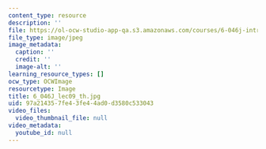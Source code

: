 ```yaml
---
content_type: resource
description: ''
file: https://ol-ocw-studio-app-qa.s3.amazonaws.com/courses/6-046j-introduction-to-algorithms-sma-5503-fall-2005/97a214357fe43fe44ad0d3580c533043_6_046J_lec09_th.jpg
file_type: image/jpeg
image_metadata:
  caption: ''
  credit: ''
  image-alt: ''
learning_resource_types: []
ocw_type: OCWImage
resourcetype: Image
title: 6_046J_lec09_th.jpg
uid: 97a21435-7fe4-3fe4-4ad0-d3580c533043
video_files:
  video_thumbnail_file: null
video_metadata:
  youtube_id: null
---
```

